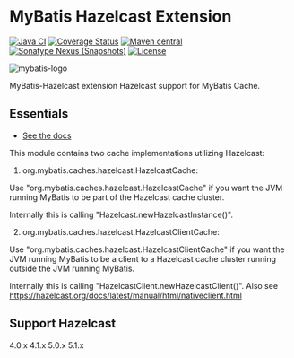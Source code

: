 MyBatis Hazelcast Extension
===========================

[![Java CI](https://github.com/mybatis/hazelcast-cache/actions/workflows/ci.yaml/badge.svg)](https://github.com/mybatis/hazelcast-cache/actions/workflows/ci.yaml)
[![Coverage Status](https://coveralls.io/repos/mybatis/hazelcast-cache/badge.svg?branch=master&service=github)](https://coveralls.io/github/mybatis/hazelcast-cache?branch=master)
[![Maven central](https://maven-badges.herokuapp.com/maven-central/org.mybatis.caches/mybatis-hazelcast/badge.svg)](https://maven-badges.herokuapp.com/maven-central/org.mybatis.caches/mybatis-hazelcast)
[![Sonatype Nexus (Snapshots)](https://img.shields.io/nexus/s/https/oss.sonatype.org/org.mybatis.caches/mybatis-hazelcast.svg)](https://oss.sonatype.org/content/repositories/snapshots/org/mybatis/caches/mybatis-hazelcast/)
[![License](https://img.shields.io/:license-apache-brightgreen.svg)](https://www.apache.org/licenses/LICENSE-2.0.html)

![mybatis-logo](https://mybatis.org/images/mybatis-logo.png)

MyBatis-Hazelcast extension Hazelcast support for MyBatis Cache.

Essentials
----------

* [See the docs](https://mybatis.org/hazelcast-cache/)


This module contains two cache implementations utilizing Hazelcast: 


1) org.mybatis.caches.hazelcast.HazelcastCache:

Use "org.mybatis.caches.hazelcast.HazelcastCache" if you want the JVM running MyBatis to be part of the Hazelcast cache cluster.

Internally this is calling "Hazelcast.newHazelcastInstance()".


2) org.mybatis.caches.hazelcast.HazelcastClientCache:

Use "org.mybatis.caches.hazelcast.HazelcastClientCache" if you want the JVM running MyBatis to be a client to a Hazelcast cache cluster running outside the JVM running MyBatis.

Internally this is calling "HazelcastClient.newHazelcastClient()". Also see https://hazelcast.org/docs/latest/manual/html/nativeclient.html

Support Hazelcast
-----------------
4.0.x
4.1.x
5.0.x
5.1.x
